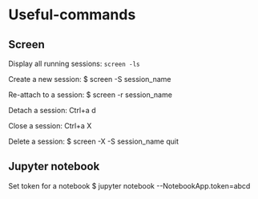 # Useful-commands

## Screen

Display all running sessions:
`screen -ls`

Create a new session:
$ screen -S session_name

Re-attach to a session:
$ screen -r session_name

Detach a session:
Ctrl+a d

Close a session: 
Ctrl+a X

Delete a session:
$ screen -X -S session_name quit

## Jupyter notebook

Set token for a notebook
$ jupyter notebook --NotebookApp.token=abcd
